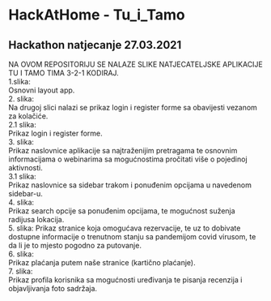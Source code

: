 # HackAtHome - Tu_i_Tamo
## Hackathon natjecanje 27.03.2021

NA OVOM REPOSITORIJU SE NALAZE SLIKE NATJECATELJSKE APLIKACIJE TU I TAMO TIMA 3-2-1 KODIRAJ.  
1.slika:  
        Osnovni layout app.  
2. slika:  
        Na drugoj slici nalazi se prikaz login i register forme sa obavijesti vezanom za kolačiće.  
2.1 slika:  
        Prikaz login i register forme.  
3. slika:  
        Prikaz naslovnice aplikacije sa najtraženijim pretragama te osnovnim informacijama o webinarima sa mogućnostima pročitati više o pojedinoj aktivnosti.  
 3.1 slika:  
        Prikaz naslovnice sa sidebar trakom i ponuđenim opcijama u navedenom sidebar-u.  
 4. slika:  
         Prikaz search opcije sa ponuđenim opcijama, te mogućnost suženja radijusa lokacija.  
 5. slika:
         Prikaz stranice koja omogućava rezervacije, te uz to dobivate dostupne informacije o trenutnom stanju sa pandemijom covid virusom, te da li je to mjesto pogodno za putovanje.  
 6. slika:  
        Prikaz plaćanja putem naše stranice (kartično plaćanje).  
 7. slika:  
        Prikaz profila korisnika sa mogućnosti uređivanja te pisanja recenzija i objavljivanja foto sadržaja.  
